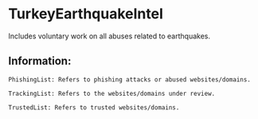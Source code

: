 # TurkeyEarthquakeIntel
Includes voluntary work on all abuses related to earthquakes.

Information:
----
```
PhishingList: Refers to phishing attacks or abused websites/domains.

TrackingList: Refers to the websites/domains under review. 

TrustedList: Refers to trusted websites/domains. 
```
